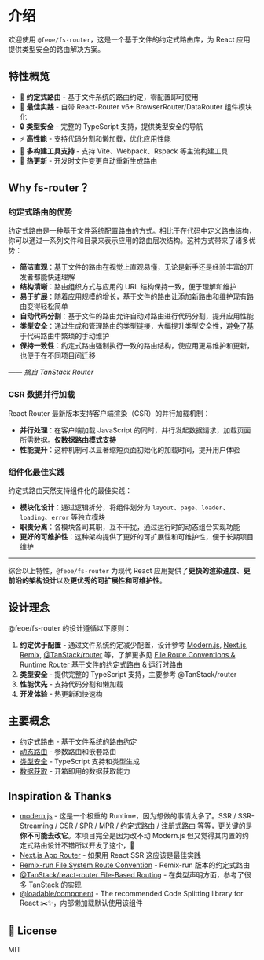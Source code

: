 # 介绍

欢迎使用 `@feoe/fs-router`，这是一个基于文件的约定式路由库，为 React 应用提供类型安全的路由解决方案。 

## 特性概览

- 🚀 **约定式路由** - 基于文件系统的路由约定，零配置即可使用
- 📝 **最佳实践** - 自带 React-Router v6+ BrowserRouter/DataRouter 组件模块化
- 🔒 **类型安全** - 完整的 TypeScript 支持，提供类型安全的导航
- ⚡ **高性能** - 支持代码分割和懒加载，优化应用性能
- 🔧 **多构建工具支持** - 支持 Vite、Webpack、Rspack 等主流构建工具
- 🔄 **热更新** - 开发时文件变更自动重新生成路由

## Why fs-router？

### 约定式路由的优势

约定式路由是一种基于文件系统配置路由的方式。相比于在代码中定义路由结构，你可以通过一系列文件和目录来表示应用的路由层次结构。这种方式带来了诸多优势：

- **简洁直观**：基于文件的路由在视觉上直观易懂，无论是新手还是经验丰富的开发者都能快速理解
- **结构清晰**：路由组织方式与应用的 URL 结构保持一致，便于理解和维护
- **易于扩展**：随着应用规模的增长，基于文件的路由让添加新路由和维护现有路由变得轻松简单
- **自动代码分割**：基于文件的路由允许自动对路由进行代码分割，提升应用性能
- **类型安全**：通过生成和管理路由的类型链接，大幅提升类型安全性，避免了基于代码路由中繁琐的手动维护
- **保持一致性**：约定式路由强制执行一致的路由结构，使应用更易维护和更新，也便于在不同项目间迁移

*—— 摘自 TanStack Router*

### CSR 数据并行加载

React Router 最新版本支持客户端渲染（CSR）的并行加载机制：

- **并行处理**：在客户端加载 JavaScript 的同时，并行发起数据请求，加载页面所需数据。**仅数据路由模式支持**
- **性能提升**：这种机制可以显著缩短页面初始化的加载时间，提升用户体验

### 组件化最佳实践

约定式路由天然支持组件化的最佳实践：

- **模块化设计**：通过逻辑拆分，将组件划分为 `layout`、`page`、`loader`、`loading`、`error` 等独立模块
- **职责分离**：各模块各司其职，互不干扰，通过运行时的动态组合实现功能
- **更好的可维护性**：这种架构提供了更好的可扩展性和可维护性，便于长期项目维护

---

综合以上特性，`@feoe/fs-router` 为现代 React 应用提供了**更快的渲染速度**、**更前沿的架构设计**以及**更优秀的可扩展性和可维护性**。

## 设计理念

@feoe/fs-router 的设计遵循以下原则：

1. **约定优于配置** - 通过文件系统约定减少配置，设计参考 [Modern.js](https://modernjs.dev/zh/guides/basic-features/routes.html#%E8%B7%AF%E7%94%B1), [Next.js](https://nextjs.org/docs/app/getting-started/layouts-and-pages), [Remix](https://reactrouter.com/how-to/file-route-conventions), [@TanStack/router](https://tanstack.com/router/latest/docs/framework/react/routing/file-based-routing) 等，了解更多见 [File Route Conventions & Runtime Router 基于文件的约定式路由 & 运行时路由](https://www.notion.so/mountainwu/File-Route-Conventions-Runtime-Router-194320d1c0fc80899959de01f087f7e3)
2. **类型安全** - 提供完整的 TypeScript 支持，主要参考 @TanStack/router
3. **性能优先** - 支持代码分割和懒加载
4. **开发体验** - 热更新和快速构

## 主要概念

- [约定式路由](../basic/file-based-routing.md) - 基于文件系统的路由约定
- [动态路由](../basic/dynamic-routes.md) - 参数路由和嵌套路由
- [类型安全](../advanced/type-safety.md) - TypeScript 支持和类型生成
- [数据获取](../advanced/data-fetch.md) - 开箱即用的数据获取能力

## Inspiration & Thanks

- [modern.js](https://github.com/web-infra-dev/modern.js) - 这是一个极重的 Runtime，因为想做的事情太多了。SSR / SSR-Streaming / CSR / SPR / MPR / 约定式路由 / 注册式路由 等等，更关键的是**你不可能去改它**。本项目完全是因为改不动 Modern.js 但又觉得其内置的约定式路由设计不错所以开发了这个，🤣
- [Next.js App Router](https://nextjs.org/docs/app) - 如果用 React SSR 这应该是最佳实践
- [Remix-run File System Route Convention](https://remix.run/docs/en/main/start/v2#file-system-route-convention) - Remix-run 版本的约定式路由
- [@TanStack/react-router File-Based Routing](https://tanstack.com/router/latest/docs/framework/react/routing/file-based-routing) - 在类型声明方面，参考了很多 TanStack 的实现
- [@loadable/component](https://github.com/gregberge/loadable-components) - The recommended Code Splitting library for React ✂️✨，内部懒加载默认使用该组件

## 📄 License

MIT